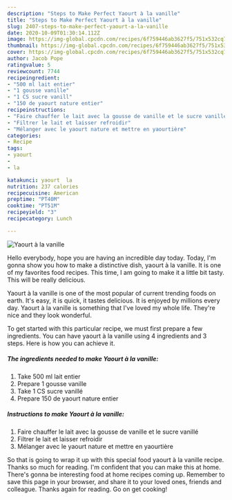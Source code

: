 ```yaml
---
description: "Steps to Make Perfect Yaourt à la vanille"
title: "Steps to Make Perfect Yaourt à la vanille"
slug: 2407-steps-to-make-perfect-yaourt-a-la-vanille
date: 2020-10-09T01:30:14.112Z
image: https://img-global.cpcdn.com/recipes/6f759446ab3627f5/751x532cq70/yaourt-a-la-vanille-photo-principale-de-la-recette.jpg
thumbnail: https://img-global.cpcdn.com/recipes/6f759446ab3627f5/751x532cq70/yaourt-a-la-vanille-photo-principale-de-la-recette.jpg
cover: https://img-global.cpcdn.com/recipes/6f759446ab3627f5/751x532cq70/yaourt-a-la-vanille-photo-principale-de-la-recette.jpg
author: Jacob Pope
ratingvalue: 5
reviewcount: 7744
recipeingredient:
- "500 ml lait entier"
- "1 gousse vanille"
- "1 CS sucre vanill"
- "150 de yaourt nature entier"
recipeinstructions:
- "Faire chauffer le lait avec la gousse de vanille et le sucre vanillé"
- "Filtrer le lait et laisser refroidir"
- "Mélanger avec le yaourt nature et mettre en yaourtière"
categories:
- Recipe
tags:
- yaourt
- 
- la

katakunci: yaourt  la 
nutrition: 237 calories
recipecuisine: American
preptime: "PT40M"
cooktime: "PT51M"
recipeyield: "3"
recipecategory: Lunch

---
```



![Yaourt à la vanille](https://img-global.cpcdn.com/recipes/6f759446ab3627f5/751x532cq70/yaourt-a-la-vanille-photo-principale-de-la-recette.jpg)

Hello everybody, hope you are having an incredible day today. Today, I'm gonna show you how to make a distinctive dish, yaourt à la vanille. It is one of my favorites food recipes. This time, I am going to make it a little bit tasty. This will be really delicious.

Yaourt à la vanille is one of the most popular of current trending foods on earth. It's easy, it is quick, it tastes delicious. It is enjoyed by millions every day. Yaourt à la vanille is something that I've loved my whole life. They're nice and they look wonderful.




To get started with this particular recipe, we must first prepare a few ingredients. You can have yaourt à la vanille using 4 ingredients and 3 steps. Here is how you can achieve it.

<!--inarticleads1-->

##### The ingredients needed to make Yaourt à la vanille:

1. Take 500 ml lait entier
1. Prepare 1 gousse vanille
1. Take 1 CS sucre vanillé
1. Prepare 150 de yaourt nature entier




<!--inarticleads2-->

##### Instructions to make Yaourt à la vanille:

1. Faire chauffer le lait avec la gousse de vanille et le sucre vanillé
1. Filtrer le lait et laisser refroidir
1. Mélanger avec le yaourt nature et mettre en yaourtière




So that is going to wrap it up with this special food yaourt à la vanille recipe. Thanks so much for reading. I'm confident that you can make this at home. There's gonna be interesting food at home recipes coming up. Remember to save this page in your browser, and share it to your loved ones, friends and colleague. Thanks again for reading. Go on get cooking!
